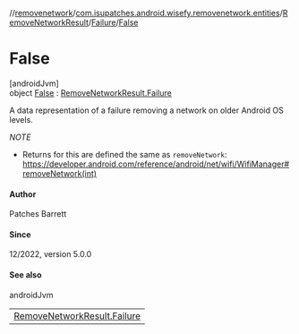 //[removenetwork](../../../../../index.md)/[com.isupatches.android.wisefy.removenetwork.entities](../../../index.md)/[RemoveNetworkResult](../../index.md)/[Failure](../index.md)/[False](index.md)

# False

[androidJvm]\
object [False](index.md) : [RemoveNetworkResult.Failure](../index.md)

A data representation of a failure removing a network on older Android OS levels.

*NOTE*

- 
   Returns for this are defined the same as `removeNetwork`: https://developer.android.com/reference/android/net/wifi/WifiManager#removeNetwork(int)

#### Author

Patches Barrett

#### Since

12/2022, version 5.0.0

#### See also

androidJvm

| |
|---|
| [RemoveNetworkResult.Failure](../index.md) |
